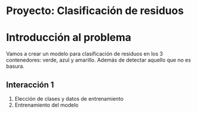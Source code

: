 # Proyecto: Clasificación de residuos

# Introducción al problema
Vamos a crear un modelo para clasificación de residuos en los 3 contenedores: verde, azul y amarillo. Además de detectar aquello que no es basura.

## Interacción 1
1. Elección de clases y datos de entrenamiento
2. Entrenamiento del modelo